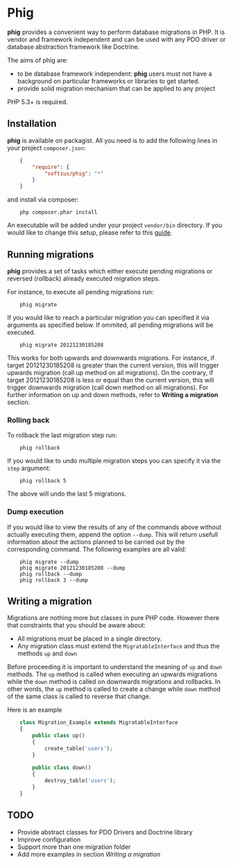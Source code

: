 Phig
====

**phig** provides a convenient way to perform database migrations in PHP. It is  vendor and framework independent and can be used with any PDO driver or database abstraction framework like Doctrine. 

The aims of phig are:

* to be database framework independent: **phig** users must not have a background on  particular frameworks or libraries to get started.
* provide solid migration mechanism that can be applied to any project

PHP 5.3+ is required.

Installation
------------
**phig** is available on packagist. All you need is to add the following lines in your project `composer.json`:

``` JSON
	{
    	"require": {
        	"softius/phig": "*"
	    }
	}
```
and install via composer:

```
	php composer.phar install
```

An executable will be added under your project `vendor/bin` directory. If you would like to change this setup, please refer to this [guide](http://getcomposer.org/doc/articles/vendor-bins.md#can-vendor-bins-be-installed-somewhere-other-than-vendor-bin-).

Running migrations
------------------

**phig** provides a set of tasks which either execute pending migrations or reversed (rollback) already executed migration steps.

For instance, to execute all pending migrations run:

```
	phig migrate
```

If you would like to reach a particular migration you can specified it via arguments as specified below. If ommited, all pending migrations will be executed.

```
	phig migrate 20121230185208
```

This works for both upwards and downwards migrations. For instance, if target 20121230185208 is greater than the current version, this will trigger upwards migration (call up method on all migrations). On the contrary, if target 20121230185208 is less or equal than the current version, this will trigger downwards migration (call down method on all migrations). For further information on up and down methods, refer to **Writing a migration** section.

### Rolling back

To rollback the last migration step run:

```
	phig rollback
```

If you would like to undo multiple migration steps you can specify it via the `step` argument:

```
	phig rollback 5
```

The above will undo the last 5 migrations. 


### Dump execution

If you would like to view the results of any of the commands above without actually executing them, append the option `--dump`. This will return usefull information about the actions planned to be carried out by the corresponding command. The following examples are all valid:

```
	phig migrate --dump
	phig migrate 20121230185208 --dump
	phig rollback --dump
	phig rollback 3 --dump
```


Writing a migration
--------------------
Migrations are nothing more but classes in pure PHP code. However there that constraints that you should be aware about:

* All migrations must be placed in a single directory. 
* Any migration class must extend the `MigratableInterface` and thus the methods `up` and `down`

Before proceeding it is important to understand the meaning of `up` and `down` methods. The `up` method is called when executing an upwards migrations while the `down` method is called on downwards migrations and rollbacks. In other words, the `up` method is called to create a change while `down` method of the same class is called to reverse that change.

Here is an example

``` PHP
	class Migration_Example extends MigratableInterface
	{
		public class up()
		{
			create_table('users');
		}
		
		public class down()
		{
			destroy_table('users');
		}
	}
```

TODO
----
* Provide abstract classes for PDO Drivers and Doctrine library
* Improve configuration
* Support more than one migration folder
* Add more examples in section *Writing a migration*



